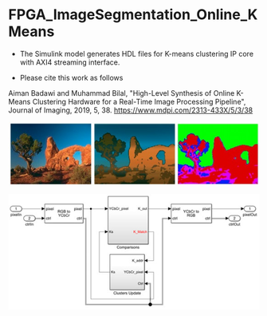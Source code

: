 # FPGA_ImageSegmentation_Online_KMeans

* The Simulink model generates HDL files for K-means clustering IP core with AXI4 streaming interface.

* Please cite this work as follows

Aiman Badawi and Muhammad Bilal, "High-Level Synthesis of Online K-Means Clustering Hardware for a Real-Time Image Processing Pipeline", Journal of Imaging, 2019, 5, 38.
https://www.mdpi.com/2313-433X/5/3/38

![Screenshot](demo.jpg)

![Screenshot](fpga.jpg)
